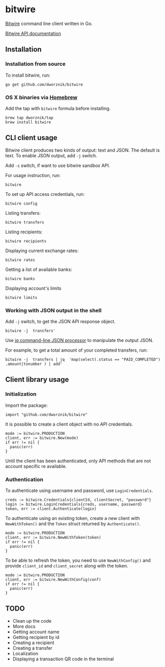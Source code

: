 # bitwire

[Bitwire](https://www.bitwire.co) command line client written in Go.

[Bitwire API documentation](https://developers.bitwire.co)

## Installation


### Installation from source


To install bitwire, run:

```
go get github.com/dworznik/bitwire
```


### OS X binaries via [Homebrew](http://brew.sh)


Add the tap with `bitwire` formula before installing.

```
brew tap dworznik/tap
brew install bitwire
```


## CLI client usage

Bitwire client produces two kinds of output: text and JSON. The default is text. To enable JSON output, add `-j` switch.

Add `-s` switch, if want to use bitwire sandbox API.


For usage instruction, run:

```
bitwire
```


To set up API access credentials, run:
```
bitwire config
```

Listing transfers:

```
bitwire transfers
```

Listing recipients:
```
bitwire recipients
```

Displaying current exchange rates:
```
bitwire rates
```

Getting a list of available banks:
```
bitwire banks
```

Displaying account's limits
```
bitwire limits
```


### Working with JSON output in the shell


Add `-j` switch, to get the JSON API response object.

```
bitwire -j  transfers'
```


Use [jq command-line JSON processor](https://stedolan.github.io/jq/) to manipulate the output JSON.


For example, to get a total amount of your completed transfers, run:

```
bitwire -j  transfers | jq  'map(select(.status == "PAID_COMPLETED") .amount|tonumber ) | add'
```


## Client library usage


### Initialization

Import the package:

```
import "github.com/dworznik/bitwire"
```

It is possible to create a client object with no API credentials.

```
mode := bitwire.PRODUCTION
client, err := bitwire.New(mode)
if err != nil {
  panic(err)
}
```

Until the client has been authenticated, only API methods that are not account specific re available.


### Authentication


To authenticate using username and password, use `LoginCredentials`.


```
creds := bitwire.Credentials{clientId, clientSecret, "password"}
login := bitwire.LoginCredentials{creds, username, password}
token, err := client.Authenticate(login)
```

To authenticate using an existing token, create a new client with `NewWithToken()` and the `Token` struct returned by `Authenticate()`.

```
mode := bitwire.PRODUCTION
client, err := bitwire.NewWithToken(token)
if err != nil {
  panic(err)
}
```

To be able to refresh the token, you need to use `NewWithConfig()` and provide `client_id` and `client_secret` along with the token.

```
mode := bitwire.PRODUCTION
client, err := bitwire.NewWithConfig(conf)
if err != nil {
  panic(err)
}
```


## TODO
  - Clean up the code
  - More docs
  - Getting account name
  - Getting recipient by id
  - Creating a recipient
  - Creating a transfer
  - Localization
  - Displaying a transaction QR code in the terminal
